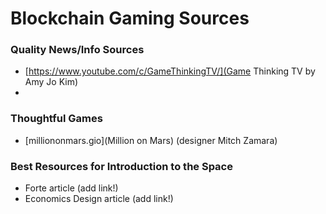 # Blockchain Gaming Sources

### Quality News/Info Sources
- [https://www.youtube.com/c/GameThinkingTV/](Game Thinking TV by Amy Jo Kim)
- 

### Thoughtful Games
- [milliononmars.gio](Million on Mars) (designer Mitch Zamara)


### Best Resources for Introduction to the Space
- Forte article (add link!)
- Economics Design article (add link!)
